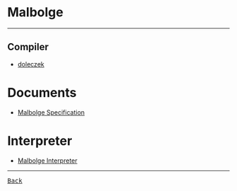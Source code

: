 # Malbolge

---

## Compiler

- [doleczek](https://www.malbolge.doleczek.pl/)

# Documents

- [Malbolge Specification](http://www.lscheffer.com/malbolge_spec.html)

# Interpreter

- [Malbolge Interpreter](https://bitbucket.org/msagi/malbolge-interpreter/src/334550921a223563e0f2224642787a7b3410c038/?at=feature%2Fmalbolge-interpreter)

---

[<kbd> Back </kbd>](./readme.md)
